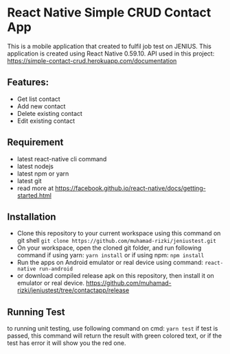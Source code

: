 React Native Simple CRUD Contact App
===================

This is a mobile application that created to fulfil job test on JENIUS. This application is created using React Native 0.59.10. API used in this project: https://simple-contact-crud.herokuapp.com/documentation

Features:
------------------
- Get list contact
- Add new contact
- Delete existing contact
- Edit existing contact

Requirement
---------------
- latest react-native cli command
- latest nodejs
- latest npm or yarn
- latest git
- read more at https://facebook.github.io/react-native/docs/getting-started.html

Installation
---------------
- Clone this repository to your current workspace using this command on git shell
`git clone https://github.com/muhamad-rizki/jeniustest.git`
- On your workspace, open the cloned git folder, and run following command if using yarn:
`yarn install`
or if using npm:
`npm install`
- Run the apps on Android emulator or real device using command:
`react-native run-android`
- or download compiled release apk on this repository, then install it on emulator or real device. https://github.com/muhamad-rizki/jeniustest/tree/contactapp/release

Running Test
------------
to running unit testing, use following command on cmd:
`yarn test`
if test is passed, this command will return the result with green colored text, or if the test has error it will show you the red one.
